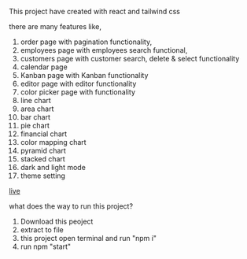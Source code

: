 This project have created with react and tailwind css <br />

there are many features like,<br />
1. order page with pagination functionality,<br />
2. employees page with employees search functional,<br />
3. customers page with customer search, delete & select functionality<br />
4. calendar page <br />
5. Kanban page with Kanban functionality<br />
6. editor page with editor functionality<br />
7. color picker page with functionality<br />
8. line chart<br />
9. area chart<br />
9. bar chart<br />
10. pie chart<br />
11. financial chart<br />
12. color mapping chart <br />
13. pyramid chart<br />
14. stacked chart<br />
15. dark and light mode<br />
16. theme setting<br />

[live](https://syncfusion-deshbord-project-mahadidev7.netlify.app/)
<br />

what does the way to run this project?<br />
1. Download this peoject<br />
2. extract to file<br />
3. this project open terminal and run "npm i"<br />
4. run npm "start"<br />
